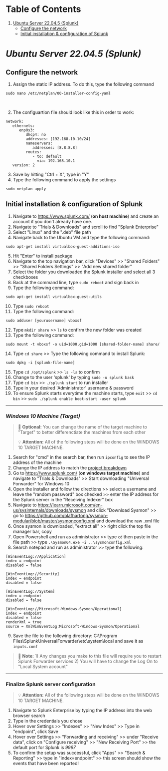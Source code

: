 # Table of Contents

1. [Ubuntu Server 22.04.5 (Splunk)](#ubuntu-server-22.04.5-(splunk))
   - [Configure the network](#concfigure-the-network)
   - [Initial installation & configuration of Splunk](#initial-installation-&-configuration-of-Splunk)

# *Ubuntu Server 22.04.5 (Splunk)*

## Configure the network
1. Assign the static IP address. To do this, type the following command
```
sudo nano /etc/netplan/00-installer-config-yaml
```
<br>

2. The configuartion file should look like this in order to work:
```
network:
   ethernets:
      enp0s3:
         dhcp4: no
         addresses: [192.168.10.10/24]
         nameservers:
            addresses: [8.8.8.8]
         routes:
            - to: default
              via: 192.168.10.1
   version: 2
```
3. Save by hitting "Ctrl + X", type in "Y" <br>
4. Type the following command to apply the settings <br>
```
sudo netplan apply
```
## Initial installation & configuration of Splunk
1. Navigate to https://www.splunk.com/ (**on host machine**) and create an account if you don't already have one.
2. Navigate to "Trials & Downloads" and scroll to find "Splunk Enterprise"
3. Select "Linux" and the ".deb" file path
4. Navigate back to the Ubuntu VM and type the following command:
```
sudo apt-get install virtualbox-guest-additions-iso
```
5. Hit "Enter" to install package
6. Navigate to the top navigation bar, click "Devices" >> "Shared Folders" >> "Shared Folders Settings" >> "Add new shared folder"
7. Select the folder you downloaded the Splunk installer and select all 3 checkboxes
8. Back at the command line, type `sudo reboot` and sign back in
9. Type the following command:
```
sudo apt-get install virtualbox-guest-utils
```
10. Type `sudo reboot`
11. Type the following command:
```
sudo adduser [yourusername] vboxsf
```
12. Type `mkdir share` >> `ls` to confirm the new folder was created
13. Type the following command:
```
sudo mount -t vboxsf -o uid=1000,gid=1000 [shared-folder-name] share/
```
14. Type `cd share` >> Type the following command to install Splunk:
```
sudo dpkg -i [splunk-file-name]
```
15. Type `cd /opt/splunk` >> `ls -la` to confirm
16. Change to the user 'splunk' by typing `sudo -u splunk bask`
17. Type `cd bin` >> `./splunk start` to run installer
18. Type in your desired 'Administrator' username & password
19. To ensure Splunk starts everytime the machine starts, type `exit` >> `cd bin` >> `sudo ./splunk enable boot-start -user splunk`

***

### *Windows 10 Machine (Target)*
> :memo: **Optional:** You can change the name of the target machine to "Target" to better differenctiate the machines from each other
>
> :bulb: **Attention:** All of the following steps will be done on the WINDOWS 10 TARGET MACHINE.

1. Search for "cmd" in the search bar, then run `ipconfig` to see the IP address of the machine
2. Change the IP address to match the [project breakdown](#project-breakdown)
3. Go to https://www.splunk.com/ (**on windows target machine**) and navigate to "Trials & Downloads" >> Start downloading "Universal Forwarder" for Windows 10
4. Open the installer and follow the directions >> select a username and leave the "random password" box checked >> enter the IP address for the Splunk server in the "Receiving Indexer" box
5. Navigate to https://learn.microsoft.com/en-us/sysinternals/downloads/sysmon and click "Download Sysmon" >> go to https://github.com/olafhartong/sysmon-modular/blob/master/sysmonconfig.xml and download the raw .xml file
6. Once sysmon is downloaded, "extract all" >> right click the top file manager bar, copy
7. Open Powershell and run as administrator >> type `cd` then paste in the file path >> type `.\Sysmon64.exe -i ..\sysmonconfig.xml`
8. Search notepad and run as administrator >> type the following:
```
[WinEventLog://Application]
index = endpoint
disabled = false

[WinEventLog://Security]
index = endpoint
disabled = false

[WinEventLog://System]
index = endpoint
disabled = false

[WinEventLog://Microsoft-Windows-Sysmon/Operational]
index = endpoint
disabled = false
renderXml = true
source = XmlWinEventLog:Microsoft-Windows-Sysmon/Operational
```
9. Save the file to the following directory: C:\Program Files\SplunkUniversalForwarder\etc\system\local and save it as `inputs.conf`

> :memo: **Note:** 1) Any changes you make to this file will require you to restart Splunk Forwarder services
> 2) You will have to change the Log On to "Local System account"

***

### Finalize Splunk server configuration

> :bulb: **Attention:** All of the following steps will be done on the WINDOWS 10 TARGET MACHINE.

1. Navigate to Splunk Enterprise by typing the IP address into the web browser search
2. Type in the credentials you chose
3. Hover over Settings >> "Indexes" >> "New Index" >> Type in "endpoint", click Save
4. Hover over Settings >> "Forwarding and receiving" >> under "Receive data", click on "Configure receiving" >> "New Receiving Port" >> the default port for Splunk is *9997*
5. To confirm the setup was successful, click "Apps" >> "Search & Reporting" >> type in "index=endpoint" >> this screen should show the events that have been reported!
